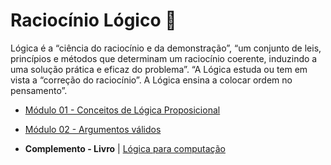 # Raciocínio Lógico 🦊

Lógica é a “ciência do raciocínio e da demonstração”, “um conjunto de leis, princípios e métodos que determinam um raciocínio coerente, induzindo a uma solução prática e eficaz do problema”. “A Lógica estuda ou tem em vista a “correção do raciocínio”. A Lógica ensina a colocar ordem no pensamento”.

- [Módulo 01 - Conceitos de Lógica Proposicional](modulo-1/)
- [Módulo 02 - Argumentos válidos](modulo-2/)

- **Complemento - Livro** | [Lógica para computação](Logica%20para%20Computacao%20-%20Unisinos.pdf)
